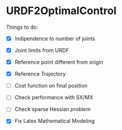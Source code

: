 # URDF2OptimalControl



Things to do:
- [x] Indipendence to number of joints
- [x] Joint limits from URDF
- [x] Reference point different from origin
- [x] Reference Trajectory
- [ ] Cost function on final position
- [ ] Check performance with SX/MX
- [ ] Check sparse Hessian *problem*
- [x] Fix Latex Mathematical Modeling

